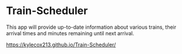 # Train-Scheduler
This app will provide up-to-date information about various trains, their arrival times and minutes remaining until next arrival.

https://kylecox213.github.io/Train-Scheduler/
